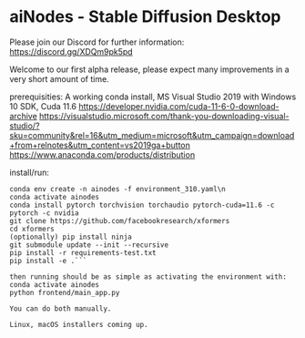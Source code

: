 # aiNodes - Stable Diffusion Desktop

Please join our Discord for further information: https://discord.gg/XDQm9pk5pd

Welcome to our first alpha release, please expect many improvements in a very short amount of time.

prerequisities: A working conda install, MS Visual Studio 2019 with Windows 10 SDK, Cuda 11.6
https://developer.nvidia.com/cuda-11-6-0-download-archive
https://visualstudio.microsoft.com/thank-you-downloading-visual-studio/?sku=community&rel=16&utm_medium=microsoft&utm_campaign=download+from+relnotes&utm_content=vs2019ga+button
https://www.anaconda.com/products/distribution

install/run:
```\n
conda env create -n ainodes -f environment_310.yaml\n
conda activate ainodes
conda install pytorch torchvision torchaudio pytorch-cuda=11.6 -c pytorch -c nvidia
git clone https://github.com/facebookresearch/xformers
cd xformers
(optionally) pip install ninja
git submodule update --init --recursive
pip install -r requirements-test.txt
pip install -e .```

then running should be as simple as activating the environment with:
conda activate ainodes
python frontend/main_app.py

You can do both manually.

Linux, macOS installers coming up.

